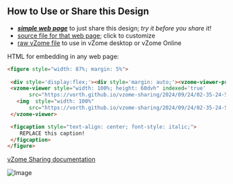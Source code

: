 
## How to Use or Share this Design

 - [***simple web page***](<https://vorth.github.io/vzome-sharing/2024/09/24/02-35-24-579Z-hyperdo-steps-recolored/>) to just share this design; *try it before you share it!*
 - [source file for that web page](<https://github.com/vorth/vzome-sharing/edit/main/2024/09/24/02-35-24-579Z-hyperdo-steps-recolored/index.md>); click to customize
 - [raw vZome file](<https://raw.githubusercontent.com/vorth/vzome-sharing/main/2024/09/24/02-35-24-579Z-hyperdo-steps-recolored/hyperdo-steps-recolored.vZome>) to use in vZome desktop or vZome Online
 
 HTML for embedding in any web page:
 ```html
<figure style="width: 87%; margin: 5%">
  
  <div style='display:flex;'><div style='margin: auto;'><vzome-viewer-previous label='prev step'></vzome-viewer-previous><vzome-viewer-next label='next step'></vzome-viewer-next></div></div>
  <vzome-viewer style="width: 100%; height: 60dvh" indexed='true'
        src="https://vorth.github.io/vzome-sharing/2024/09/24/02-35-24-579Z-hyperdo-steps-recolored/hyperdo-steps-recolored.vZome" >
    <img  style="width: 100%"
        src="https://vorth.github.io/vzome-sharing/2024/09/24/02-35-24-579Z-hyperdo-steps-recolored/hyperdo-steps-recolored.png" >
  </vzome-viewer>

  <figcaption style="text-align: center; font-style: italic;">
     REPLACE this caption!
  </figcaption>
</figure>

 ```

[vZome Sharing documentation](https://vzome.github.io/vzome/sharing.html#how-it-works)

![Image](<hyperdo-steps-recolored.png>)


